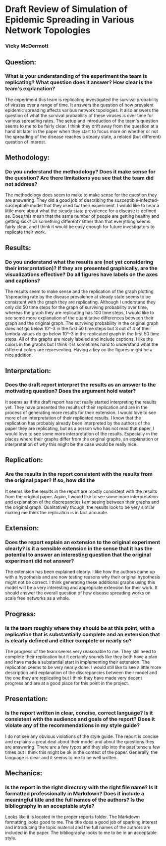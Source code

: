 # Draft Review of Simulation of Epidemic Spreading in Various Network Topologies

### Vicky McDermott

## Question:
### What is your understanding of the experiment the team is replicating?  What question does it answer?  How clear is the team's explanation?
The experiment this team is replicating investigated the survival probability of viruses over a range of time. It answers the question of how prevalent epidemic spreading affects various network topologies. It also answers the question of what the survival probability of these viruses is over time for various spreading rates. The setup and introduction of the team's question seems to me to be fairly clear. I think they drift away from the question at a hand bit later in the paper when they start to focus more on whether or not the spreading of the disease reaches a steady state, a related (but different) question of interest. 

## Methodology:
### Do you understand the methodology?  Does it make sense for the question?  Are there limitations you see that the team did not address?
The methodology does seem to make to make sense for the question they are answering. They did a good job of describing the susceptible-infected-susceptible model that they used for their experiment. I would like to hear a little more about what the steady state prevalence for a disease is defined as. Does this mean that the same number of people are getting healthy and getting sick? Or something different? Other than that everything seems fairly clear, and I think it would be easy enough for future investigators to replicate their work. 

## Results:
### Do you understand what the results are (not yet considering their interpretation)?  If they are presented graphically, are the visualizations effective?  Do all figures have labels on the axes and captions?
The results seem to make sense and the replication of the graph plotting 1/spreading rate by the disease prevalence at steady state seems to be consistent with the graph they are replicating. Although I understand they only did 50 time steps for the graph of surviving probability over time, whereas the graph they are replicating has 100 time steps, I would like to see some more explanation of the quantitative differences between their graph and the original graph. The surviving probability in the original graph does not go below 10^-3 in the first 50 time steps but 3 out of 4 of their lambda values do go below 10^-3 in the replicated graph in the first 50 time steps. All of the graphs are nicely labeled and include captions. I like the colors in the graphs but I think it is sometimes hard to understand what the different colors are representing. Having a key on the figures might be a nice addition.

## Interpretation:
### Does the draft report interpret the results as an answer to the motivating question?  Does the argument hold water?
It seems as if the draft report has not really started interpreting the results yet. They have presented the results of their replication and are in the process of generating more results for their extension. I would love to see more of an interpretation of their replicated results. I know that the replication has probably already been interpreted by the authors of the paper they are replicating, but as a person who has not read that paper, I would love to see some more interpretation of the results. Especially in the places where their graphs differ from the original graphs, an explanation or interpretation of why this might be the case would be really nice.

## Replication:
### Are the results in the report consistent with the results from the original paper?  If so, how did the
It seems like the results in the report are mostly consistent with the results from the original paper. Again, I would like to see some more interpretation and explanation of the discrepancies I am seeing between their graphs and the original graph. Qualitatively though, the results look to be very similar making me think the replication is in fact accurate. 

## Extension:
### Does the report explain an extension to the original experiment clearly?  Is it a sensible extension in the sense that it has the potential to answer an interesting question that the original experiment did not answer?
The extension has been explained clearly. I like how the authors came up with a hypothesis and are now testing reasons why their original hypothesis might not be correct. I think generating these additional graphs using this model will be a very interesting and appropriate extension for their work. It should answer the overall question of how disease spreading works on scale free networks as a whole. 

## Progress:
### Is the team roughly where they should be at this point, with a replication that is substantially complete and an extension that is clearly defined and either complete or nearly so?
The progress of the team seems very reasonable to me. They still need to complete their replication but it certainly sounds like they both have a plan and have made a substantial start in implementing their extension. The replication seems to be very nearly done. I would still like to see a little more description and explanation of the discrepancies between their model and the one they are replicating but I think they have made very decent progress and are at a good place for this point in the project. 

## Presentation:
### Is the report written in clear, concise, correct language?  Is it consistent with the audience and goals of the report?  Does it violate any of the recommendations in my style guide?
I do not see any obvious violations of the style guide. The report is concise and explains a great deal about their model and about the questions they are answering. There are a few typos and they slip into the past tense a few times but I think this might be ok in the context of the paper. Generally, the language is clear and it seems to me to be well written. 

## Mechanics:
### Is the report in the right directory with the right file name?  Is it formatted professionally in Markdown?  Does it include a meaningful title and the full names of the authors?  Is the bibliography in an acceptable style?
Looks like it is located in the proper reports folder. The Markdown formatting looks good to me. The title does a good job of sparking interest and introducing the topic material and the full names of the authors are included in the paper. The bibliography looks to me to be in an acceptable style.

